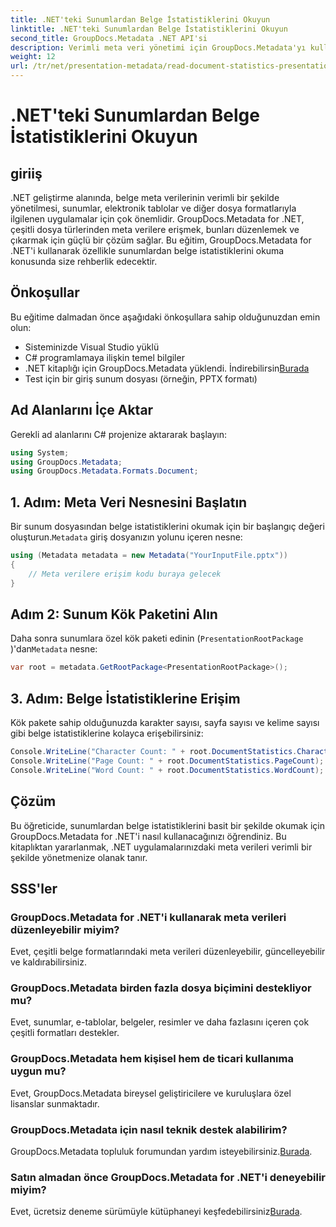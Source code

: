 ```yaml
---
title: .NET'teki Sunumlardan Belge İstatistiklerini Okuyun
linktitle: .NET'teki Sunumlardan Belge İstatistiklerini Okuyun
second_title: GroupDocs.Metadata .NET API'si
description: Verimli meta veri yönetimi için GroupDocs.Metadata'yı kullanarak .NET'teki sunumlardan belge istatistiklerini nasıl okuyacağınızı öğrenin.
weight: 12
url: /tr/net/presentation-metadata/read-document-statistics-presentations/
---
```


# .NET'teki Sunumlardan Belge İstatistiklerini Okuyun

## giriiş
.NET geliştirme alanında, belge meta verilerinin verimli bir şekilde yönetilmesi, sunumlar, elektronik tablolar ve diğer dosya formatlarıyla ilgilenen uygulamalar için çok önemlidir. GroupDocs.Metadata for .NET, çeşitli dosya türlerinden meta verilere erişmek, bunları düzenlemek ve çıkarmak için güçlü bir çözüm sağlar. Bu eğitim, GroupDocs.Metadata for .NET'i kullanarak özellikle sunumlardan belge istatistiklerini okuma konusunda size rehberlik edecektir.
## Önkoşullar
Bu eğitime dalmadan önce aşağıdaki önkoşullara sahip olduğunuzdan emin olun:
- Sisteminizde Visual Studio yüklü
- C# programlamaya ilişkin temel bilgiler
- .NET kitaplığı için GroupDocs.Metadata yüklendi. İndirebilirsin[Burada](https://releases.groupdocs.com/metadata/net/)
- Test için bir giriş sunum dosyası (örneğin, PPTX formatı)

## Ad Alanlarını İçe Aktar
Gerekli ad alanlarını C# projenize aktararak başlayın:
```csharp
using System;
using GroupDocs.Metadata;
using GroupDocs.Metadata.Formats.Document;
```
## 1. Adım: Meta Veri Nesnesini Başlatın
 Bir sunum dosyasından belge istatistiklerini okumak için bir başlangıç değeri oluşturun.`Metadata` giriş dosyanızın yolunu içeren nesne:
```csharp
using (Metadata metadata = new Metadata("YourInputFile.pptx"))
{
    // Meta verilere erişim kodu buraya gelecek
}
```
## Adım 2: Sunum Kök Paketini Alın
Daha sonra sunumlara özel kök paketi edinin (`PresentationRootPackage` )'dan`Metadata` nesne:
```csharp
var root = metadata.GetRootPackage<PresentationRootPackage>();
```
## 3. Adım: Belge İstatistiklerine Erişim
Kök pakete sahip olduğunuzda karakter sayısı, sayfa sayısı ve kelime sayısı gibi belge istatistiklerine kolayca erişebilirsiniz:
```csharp
Console.WriteLine("Character Count: " + root.DocumentStatistics.CharacterCount);
Console.WriteLine("Page Count: " + root.DocumentStatistics.PageCount);
Console.WriteLine("Word Count: " + root.DocumentStatistics.WordCount);
```

## Çözüm
Bu öğreticide, sunumlardan belge istatistiklerini basit bir şekilde okumak için GroupDocs.Metadata for .NET'i nasıl kullanacağınızı öğrendiniz. Bu kitaplıktan yararlanmak, .NET uygulamalarınızdaki meta verileri verimli bir şekilde yönetmenize olanak tanır.

## SSS'ler
### GroupDocs.Metadata for .NET'i kullanarak meta verileri düzenleyebilir miyim?
Evet, çeşitli belge formatlarındaki meta verileri düzenleyebilir, güncelleyebilir ve kaldırabilirsiniz.
### GroupDocs.Metadata birden fazla dosya biçimini destekliyor mu?
Evet, sunumlar, e-tablolar, belgeler, resimler ve daha fazlasını içeren çok çeşitli formatları destekler.
### GroupDocs.Metadata hem kişisel hem de ticari kullanıma uygun mu?
Evet, GroupDocs.Metadata bireysel geliştiricilere ve kuruluşlara özel lisanslar sunmaktadır.
### GroupDocs.Metadata için nasıl teknik destek alabilirim?
 GroupDocs.Metadata topluluk forumundan yardım isteyebilirsiniz.[Burada](https://forum.groupdocs.com/c/metadata/14).
### Satın almadan önce GroupDocs.Metadata for .NET'i deneyebilir miyim?
 Evet, ücretsiz deneme sürümüyle kütüphaneyi keşfedebilirsiniz[Burada](https://releases.groupdocs.com/).